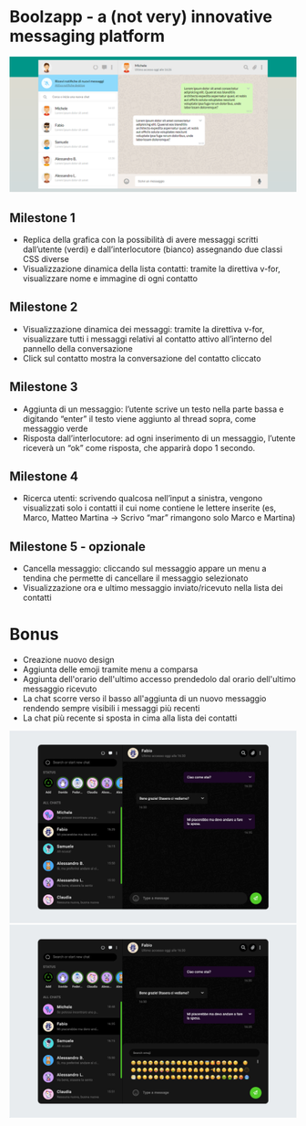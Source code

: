 # Boolzapp - a (not very) innovative messaging platform

![alt text](./design/192.168.1.115_5500_index.html.png)

## Milestone 1
- Replica della grafica con la possibilità di avere messaggi scritti dall’utente (verdi) e
dall’interlocutore (bianco) assegnando due classi CSS diverse
- Visualizzazione dinamica della lista contatti: tramite la direttiva v-for, visualizzare
nome e immagine di ogni contatto

## Milestone 2
- Visualizzazione dinamica dei messaggi: tramite la direttiva v-for, visualizzare tutti i
messaggi relativi al contatto attivo all’interno del pannello della conversazione
- Click sul contatto mostra la conversazione del contatto cliccato

## Milestone 3
- Aggiunta di un messaggio: l’utente scrive un testo nella parte bassa e digitando
“enter” il testo viene aggiunto al thread sopra, come messaggio verde
- Risposta dall’interlocutore: ad ogni inserimento di un messaggio, l’utente riceverà
un “ok” come risposta, che apparirà dopo 1 secondo.

## Milestone 4
- Ricerca utenti: scrivendo qualcosa nell’input a sinistra, vengono visualizzati solo i
contatti il cui nome contiene le lettere inserite (es, Marco, Matteo Martina -> Scrivo
“mar” rimangono solo Marco e Martina)

## Milestone 5 - opzionale
- Cancella messaggio: cliccando sul messaggio appare un menu a tendina che
permette di cancellare il messaggio selezionato
- Visualizzazione ora e ultimo messaggio inviato/ricevuto nella lista dei contatti


# Bonus
- Creazione nuovo design
- Aggiunta delle emoji tramite menu a comparsa
- Aggiunta dell'orario dell'ultimo accesso prendedolo dal orario dell'ultimo messaggio ricevuto
- La chat scorre verso il basso all'aggiunta di un nuovo messaggio rendendo sempre visibili i messaggi più recenti 
- La chat più recente si sposta in cima alla lista dei contatti

![alt text](./bonus/design/screen-close.png)
![alt text](./bonus/design/screen-open.png)
